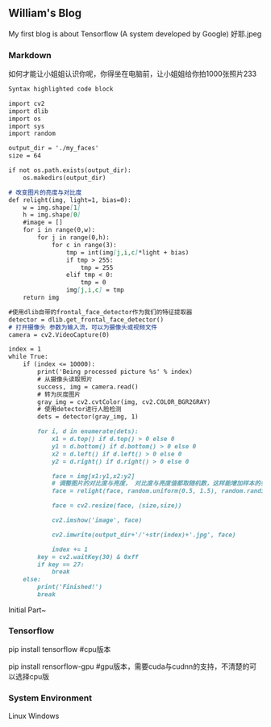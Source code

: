 ## William's Blog

My first blog is about Tensorflow (A system developed by Google) 好耶.jpeg

### Markdown

如何才能让小姐姐认识你呢，你得坐在电脑前，让小姐姐给你拍1000张照片233

```markdown
Syntax highlighted code block

import cv2
import dlib
import os
import sys
import random

output_dir = './my_faces'
size = 64

if not os.path.exists(output_dir):
    os.makedirs(output_dir)

# 改变图片的亮度与对比度
def relight(img, light=1, bias=0):
    w = img.shape[1]
    h = img.shape[0]
    #image = []
    for i in range(0,w):
        for j in range(0,h):
            for c in range(3):
                tmp = int(img[j,i,c]*light + bias)
                if tmp > 255:
                    tmp = 255
                elif tmp < 0:
                    tmp = 0
                img[j,i,c] = tmp
    return img

#使用dlib自带的frontal_face_detector作为我们的特征提取器
detector = dlib.get_frontal_face_detector()
# 打开摄像头 参数为输入流，可以为摄像头或视频文件
camera = cv2.VideoCapture(0)

index = 1
while True:
    if (index <= 10000):
        print('Being processed picture %s' % index)
        # 从摄像头读取照片
        success, img = camera.read()
        # 转为灰度图片
        gray_img = cv2.cvtColor(img, cv2.COLOR_BGR2GRAY)
        # 使用detector进行人脸检测
        dets = detector(gray_img, 1)

        for i, d in enumerate(dets):
            x1 = d.top() if d.top() > 0 else 0
            y1 = d.bottom() if d.bottom() > 0 else 0
            x2 = d.left() if d.left() > 0 else 0
            y2 = d.right() if d.right() > 0 else 0

            face = img[x1:y1,x2:y2]
            # 调整图片的对比度与亮度， 对比度与亮度值都取随机数，这样能增加样本的多样性
            face = relight(face, random.uniform(0.5, 1.5), random.randint(-50, 50))

            face = cv2.resize(face, (size,size))

            cv2.imshow('image', face)

            cv2.imwrite(output_dir+'/'+str(index)+'.jpg', face)

            index += 1
        key = cv2.waitKey(30) & 0xff
        if key == 27:
            break
    else:
        print('Finished!')
        break
```

Initial Part~

### Tensorflow

pip install tensorflow      #cpu版本

pip install rensorflow-gpu  #gpu版本，需要cuda与cudnn的支持，不清楚的可以选择cpu版

### System Environment

Linux
Windows
~~~~~小编太穷了，买不起mac555
